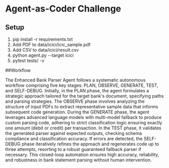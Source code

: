 
# Agent-as-Coder Challenge

## Setup
1. pip install -r requirements.txt
2. Add PDF to data/icici/icic_sample.pdf
3. Add CSV to data/icici/result.csv
4. python agent.py --target icici
5. pytest tests/ -v

##Workflow

The Enhanced Bank Parser Agent follows a systematic autonomous workflow comprising five key stages: PLAN, OBSERVE, GENERATE, TEST, and SELF-DEBUG. Initially, in the PLAN phase, the agent formulates a strategic approach tailored for the target bank's document, specifying paths and parsing strategies. The OBSERVE phase involves analyzing the structure of input PDFs to extract representative sample data that informs subsequent code generation. During the GENERATE phase, the agent leverages advanced language models with multi-model fallback to produce custom parsing code, adhering to strict classification logic ensuring exactly one amount (debit or credit) per transaction. In the TEST phase, it validates the generated parser against expected outputs, checking schema compliance and classification accuracy. If errors are detected, the SELF-DEBUG phase iteratively refines the approach and regenerates code up to three attempts, resorting to a robust guaranteed fallback parser if necessary. This closed-loop automation ensures high accuracy, reliability, and robustness in bank statement parsing without human intervention.







